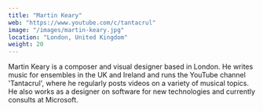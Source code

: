 ```yaml
---
title: "Martin Keary"
web: "https://www.youtube.com/c/tantacrul"
image: "/images/martin-keary.jpg"
location: "London, United Kingdom"
weight: 20
---
```


Martin Keary is a composer and visual designer based in London. He writes music for ensembles in the UK and Ireland and runs the YouTube channel 'Tantacrul', where he regularly posts videos on a variety of musical topics. He also works as a designer on software for new technologies and currently consults at Microsoft.
